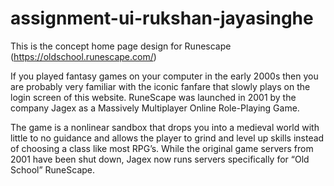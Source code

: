 # assignment-ui-rukshan-jayasinghe
This is the concept home page design for Runescape (https://oldschool.runescape.com/)

If you played fantasy games on your computer in the early 2000s then you are
probably very familiar with the iconic fanfare that slowly plays on the login screen of
this website. RuneScape was launched in 2001 by the company Jagex as a Massively
Multiplayer Online Role-Playing Game.

The game is a nonlinear sandbox that drops you into a medieval world with little to no
guidance and allows the player to grind and level up skills instead of choosing a class
like most RPG’s. While the original game servers from 2001 have been shut down,
Jagex now runs servers specifically for “Old School” RuneScape.
